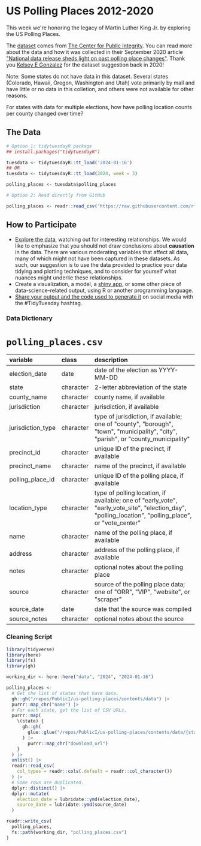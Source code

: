 # US Polling Places 2012-2020

This week we're honoring the legacy of Martin Luther King Jr. by exploring the US Polling Places.

The [dataset](https://github.com/PublicI/us-polling-places) comes from [The Center for Public Integrity](https://publicintegrity.org/).
You can read more about the data and how it was collected in their September 2020 article ["National data release sheds light on past polling place changes"](https://publicintegrity.org/politics/elections/ballotboxbarriers/data-release-sheds-light-on-past-polling-place-changes/).
Thank you [Kelsey E Gonzalez](https://github.com/kelseygonzalez) for the dataset suggestion back in 2020!

Note: Some states do not have data in this dataset. Several states (Colorado, Hawaii, Oregon, Washington and Utah) vote primarily by mail and have little or no data in this colletion, and others were not available for other reasons.

For states with data for multiple elections, how have polling location counts per county changed over time?

## The Data

```r
# Option 1: tidytuesdayR package 
## install.packages("tidytuesdayR")

tuesdata <- tidytuesdayR::tt_load('2024-01-16')
## OR
tuesdata <- tidytuesdayR::tt_load(2024, week = 3)

polling_places <- tuesdata$polling_places

# Option 2: Read directly from GitHub

polling_places <- readr::read_csv('https://raw.githubusercontent.com/rfordatascience/tidytuesday/main/data/2024/2024-01-16/polling_places.csv')
```

## How to Participate

- [Explore the data](https://r4ds.hadley.nz/), watching out for interesting relationships. We would like to emphasize that you should not draw conclusions about **causation** in the data. There are various moderating variables that affect all data, many of which might not have been captured in these datasets. As such, our suggestion is to use the data provided to practice your data tidying and plotting techniques, and to consider for yourself what nuances might underlie these relationships.
- Create a visualization, a model, a [shiny app](https://shiny.posit.co/), or some other piece of data-science-related output, using R or another programming language.
- [Share your output and the code used to generate it](../../../sharing.md) on social media with the #TidyTuesday hashtag.

### Data Dictionary

# `polling_places.csv`

|variable          |class     |description       |
|:-----------------|:---------|:-----------------|
|election_date     |date      |date of the election as YYYY-MM-DD |
|state             |character |2-letter abbreviation of the state |
|county_name       |character |county name, if available |
|jurisdiction      |character |jurisdiction, if available |
|jurisdiction_type |character |type of jurisdiction, if available; one of "county", "borough", "town", "municipality", "city", "parish", or "county_municipality" |
|precinct_id       |character |unique ID of the precinct, if available |
|precinct_name     |character |name of the precinct, if available |
|polling_place_id  |character |unique ID of the polling place, if available |
|location_type     |character |type of polling location, if available; one of "early_vote", "early_vote_site", "election_day", "polling_location", "polling_place", or "vote_center" |
|name              |character |name of the polling place, if available |
|address           |character |address of the polling place, if available |
|notes             |character |optional notes about the polling place |
|source            |character |source of the polling place data; one of "ORR", "VIP", "website", or "scraper" |
|source_date       |date      |date that the source was compiled |
|source_notes      |character |optional notes about the source |

### Cleaning Script

```r
library(tidyverse)
library(here)
library(fs)
library(gh)

working_dir <- here::here("data", "2024", "2024-01-16")

polling_places <- 
  # Get the list of states that have data.
  gh::gh("/repos/PublicI/us-polling-places/contents/data") |> 
  purrr::map_chr("name") |> 
  # For each state, get the list of CSV URLs.
  purrr::map(
    \(state) {
      gh::gh(
        glue::glue("/repos/PublicI/us-polling-places/contents/data/{state}/output")
      ) |> 
        purrr::map_chr("download_url")
    }
  ) |> 
  unlist() |> 
  readr::read_csv(
    col_types = readr::cols(.default = readr::col_character())
  ) |> 
  # Some rows are duplicated.
  dplyr::distinct() |> 
  dplyr::mutate(
    election_date = lubridate::ymd(election_date),
    source_date = lubridate::ymd(source_date)
  )

readr::write_csv(
  polling_places,
  fs::path(working_dir, "polling_places.csv")
)
```
